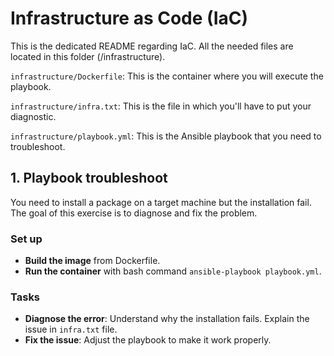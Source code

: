 # Infrastructure as Code (IaC)

This is the dedicated README regarding IaC. All the needed files are located in this folder (/infrastructure).

`infrastructure/Dockerfile`: This is the container where you will execute the playbook.

`infrastructure/infra.txt`: This is the file in which you'll have to put your diagnostic.

`infrastructure/playbook.yml`: This is the Ansible playbook that you need to troubleshoot.

## 1. Playbook troubleshoot

You need to install a package on a target machine but the installation fail. The goal of this exercise is to diagnose and fix the problem.

### Set up

- **Build the image** from Dockerfile.
- **Run the container** with bash command `ansible-playbook playbook.yml`.

### Tasks

- **Diagnose the error**: Understand why the installation fails. Explain the issue in `infra.txt` file.
- **Fix the issue**: Adjust the playbook to make it work properly.
